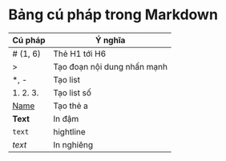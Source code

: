 # Bảng cú pháp trong Markdown

| Cú pháp   | Ý nghĩa                     |
| --------- | --------------------------- |
| # (1, 6)  | Thẻ H1 tới H6               |
| >         | Tạo đoạn nội dung nhấn mạnh |
| \*, -     | Tạo list                    |
| 1. 2. 3.  | Tạo list số                 |
| [Name](#) | Tạo thẻ a                   |
| **Text**  | In đậm                      |
| `text`    | hightline                   |
| _text_    | In nghiêng                  |
